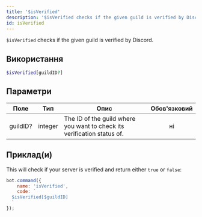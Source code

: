 ```yaml
---
title: '$isVerified'
description: '$isVerified checks if the given guild is verified by Discord.'
id: isVerified
---
```


`$isVerified` checks if the given guild is verified by Discord.

## Використання

```php
$isVerified[guildID?]
```

## Параметри

| Поле     | Тип     | Опис                                                                    | Обов'язковий |
| -------- | ------- | ----------------------------------------------------------------------- |:------------:|
| guildID? | integer | The ID of the guild where you want to check its verification status of. |      ні      |

## Приклад(и)

This will check if your server is verified and return either `true` or `false`:

```javascript
bot.command({
    name: 'isVerified',
    code: `
  $isVerified[$guildID]
  `
});
```
